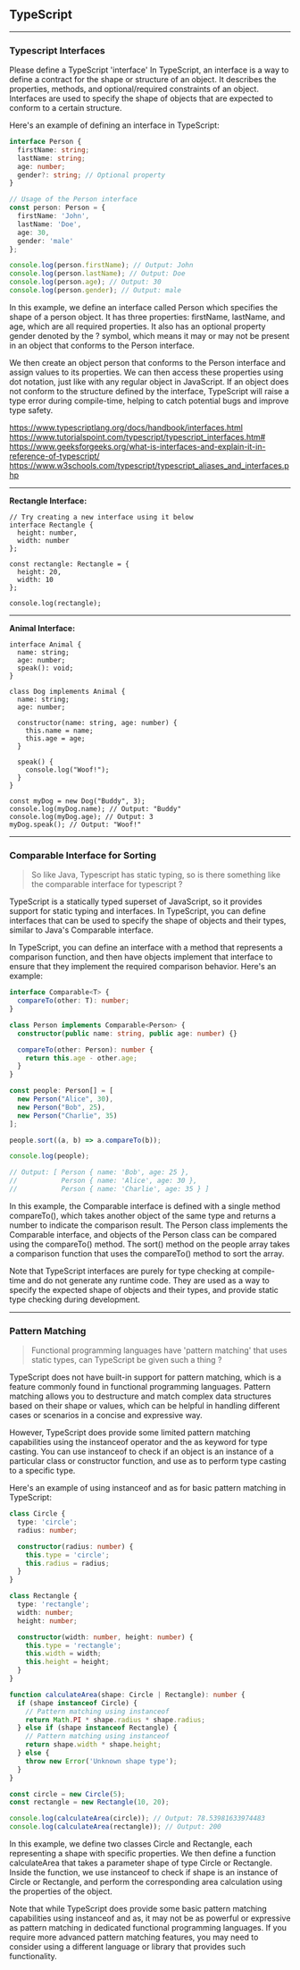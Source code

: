## TypeScript 

---
### Typescript Interfaces

Please define a TypeScript 'interface' 
In TypeScript, an interface is a way to define a contract for the shape or structure of an object. It describes the properties, methods, and optional/required constraints of an object. Interfaces are used to specify the shape of objects that are expected to conform to a certain structure.

Here's an example of defining an interface in TypeScript:

```typescript
interface Person {
  firstName: string;
  lastName: string;
  age: number;
  gender?: string; // Optional property
}

// Usage of the Person interface
const person: Person = {
  firstName: 'John',
  lastName: 'Doe',
  age: 30,
  gender: 'male'
};

console.log(person.firstName); // Output: John
console.log(person.lastName); // Output: Doe
console.log(person.age); // Output: 30
console.log(person.gender); // Output: male
```

In this example, we define an interface called Person which specifies the shape of a person object. 
It has three properties: firstName, lastName, and age, which are all required properties. 
It also has an optional property gender denoted by the ? symbol, 
which means it may or may not be present in an object that conforms to the Person interface.

We then create an object person that conforms to the Person interface and assign values to its properties. 
We can then access these properties using dot notation, just like with any regular object in JavaScript. 
If an object does not conform to the structure defined by the interface, TypeScript will raise a type error during compile-time, 
helping to catch potential bugs and improve type safety.

https://www.typescriptlang.org/docs/handbook/interfaces.html
https://www.tutorialspoint.com/typescript/typescript_interfaces.htm#
https://www.geeksforgeeks.org/what-is-interfaces-and-explain-it-in-reference-of-typescript/
https://www.w3schools.com/typescript/typescript_aliases_and_interfaces.php

---
**Rectangle Interface:** 
```
// Try creating a new interface using it below
interface Rectangle {
  height: number,
  width: number
};

const rectangle: Rectangle = {
  height: 20,
  width: 10
};

console.log(rectangle);
```

---
**Animal Interface:** 
```
interface Animal {
  name: string;
  age: number;
  speak(): void;
}

class Dog implements Animal {
  name: string;
  age: number;
  
  constructor(name: string, age: number) {
    this.name = name;
    this.age = age;
  }
  
  speak() {
    console.log("Woof!");
  }
}

const myDog = new Dog("Buddy", 3);
console.log(myDog.name); // Output: "Buddy"
console.log(myDog.age); // Output: 3
myDog.speak(); // Output: "Woof!"
```

---
### Comparable Interface for Sorting


> So like Java, Typescript has static typing, so is there something like the comparable interface for typescript ? 

TypeScript is a statically typed superset of JavaScript, so it provides support for static typing and interfaces. 
In TypeScript, you can define interfaces that can be used to specify the shape of objects and their types, similar to Java's Comparable interface.

In TypeScript, you can define an interface with a method that represents a comparison function, and then have objects 
implement that interface to ensure that they implement the required comparison behavior. Here's an example:

```typescript
interface Comparable<T> {
  compareTo(other: T): number;
}

class Person implements Comparable<Person> {
  constructor(public name: string, public age: number) {}

  compareTo(other: Person): number {
    return this.age - other.age;
  }
}

const people: Person[] = [
  new Person("Alice", 30),
  new Person("Bob", 25),
  new Person("Charlie", 35)
];

people.sort((a, b) => a.compareTo(b));

console.log(people);

// Output: [ Person { name: 'Bob', age: 25 },
//           Person { name: 'Alice', age: 30 },
//           Person { name: 'Charlie', age: 35 } ]
```
  
In this example, the Comparable interface is defined with a single method compareTo(), 
which takes another object of the same type and returns a number to indicate the comparison result. 
The Person class implements the Comparable interface, and objects of the Person class can be compared 
using the compareTo() method. The sort() method on the people array takes a comparison function that uses the compareTo() method to sort the array.

Note that TypeScript interfaces are purely for type checking at compile-time and do not generate any runtime code. 
They are used as a way to specify the expected shape of objects and their types, and provide static type checking during development.
  
---
### Pattern Matching

> Functional programming languages have 'pattern matching' that uses static types, can TypeScript be given such a thing ? 

TypeScript does not have built-in support for pattern matching, which is a feature commonly found in functional programming languages. Pattern matching allows you to destructure and match complex data structures based on their shape or values, which can be helpful in handling different cases or scenarios in a concise and expressive way.

However, TypeScript does provide some limited pattern matching capabilities using the instanceof operator and the as keyword for type casting. You can use instanceof to check if an object is an instance of a particular class or constructor function, and use as to perform type casting to a specific type.

Here's an example of using instanceof and as for basic pattern matching in TypeScript:

```typescript
class Circle {
  type: 'circle';
  radius: number;

  constructor(radius: number) {
    this.type = 'circle';
    this.radius = radius;
  }
}

class Rectangle {
  type: 'rectangle';
  width: number;
  height: number;

  constructor(width: number, height: number) {
    this.type = 'rectangle';
    this.width = width;
    this.height = height;
  }
}

function calculateArea(shape: Circle | Rectangle): number {
  if (shape instanceof Circle) {
    // Pattern matching using instanceof
    return Math.PI * shape.radius * shape.radius;
  } else if (shape instanceof Rectangle) {
    // Pattern matching using instanceof
    return shape.width * shape.height;
  } else {
    throw new Error('Unknown shape type');
  }
}

const circle = new Circle(5);
const rectangle = new Rectangle(10, 20);

console.log(calculateArea(circle)); // Output: 78.53981633974483
console.log(calculateArea(rectangle)); // Output: 200
```

In this example, we define two classes Circle and Rectangle, each representing a shape with specific properties. We then define a function calculateArea that takes a parameter shape of type Circle or Rectangle. Inside the function, we use instanceof to check if shape is an instance of Circle or Rectangle, and perform the corresponding area calculation using the properties of the object.

Note that while TypeScript does provide some basic pattern matching capabilities using instanceof and as, it may not be as powerful or expressive as pattern matching in dedicated functional programming languages. If you require more advanced pattern matching features, you may need to consider using a different language or library that provides such functionality.


